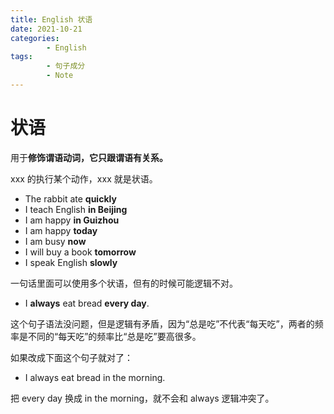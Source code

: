```yaml
---
title: English 状语
date: 2021-10-21
categories:
        - English
tags:
        - 句子成分
        - Note
---
```


# 状语

用于**修饰谓语动词，它只跟谓语有关系。**

xxx 的执行某个动作，xxx 就是状语。

- The rabbit ate **quickly**
- I teach English **in Beijing**
- I am happy **in Guizhou**
- I am happy **today**
- I am busy **now**
- I will buy a book **tomorrow**
- I speak English **slowly**

一句话里面可以使用多个状语，但有的时候可能逻辑不对。

- I **always** eat bread **every day**.

这个句子语法没问题，但是逻辑有矛盾，因为“总是吃”不代表“每天吃”，两者的频率是不同的“每天吃”的频率比“总是吃”要高很多。

如果改成下面这个句子就对了：

- I always eat bread in the morning.

把 every day 换成 in the morning，就不会和 always 逻辑冲突了。
